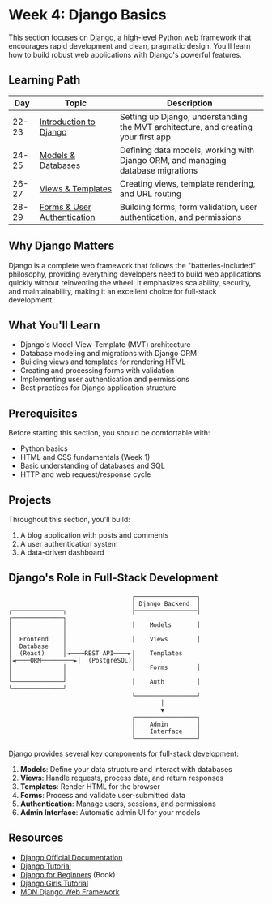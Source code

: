 # Week 4: Django Basics

This section focuses on Django, a high-level Python web framework that encourages rapid development and clean, pragmatic design. You'll learn how to build robust web applications with Django's powerful features.

## Learning Path

| Day | Topic | Description |
|-----|-------|-------------|
| 22-23 | [Introduction to Django](day-22-23-intro/README.md) | Setting up Django, understanding the MVT architecture, and creating your first app |
| 24-25 | [Models & Databases](day-24-25-models/README.md) | Defining data models, working with Django ORM, and managing database migrations |
| 26-27 | [Views & Templates](day-26-27-views-templates/README.md) | Creating views, template rendering, and URL routing |
| 28-29 | [Forms & User Authentication](day-28-29-forms-auth/README.md) | Building forms, form validation, user authentication, and permissions |

## Why Django Matters

Django is a complete web framework that follows the "batteries-included" philosophy, providing everything developers need to build web applications quickly without reinventing the wheel. It emphasizes scalability, security, and maintainability, making it an excellent choice for full-stack development.

## What You'll Learn

- Django's Model-View-Template (MVT) architecture
- Database modeling and migrations with Django ORM
- Building views and templates for rendering HTML
- Creating and processing forms with validation
- Implementing user authentication and permissions
- Best practices for Django application structure

## Prerequisites

Before starting this section, you should be comfortable with:

- Python basics
- HTML and CSS fundamentals (Week 1)
- Basic understanding of databases and SQL
- HTTP and web request/response cycle

## Projects

Throughout this section, you'll build:

1. A blog application with posts and comments
2. A user authentication system
3. A data-driven dashboard

## Django's Role in Full-Stack Development

```
                                  ┌─────────────────┐
                                  │ Django Backend  │
┌──────────────┐                  ├─────────────────┤                  ┌──────────────┐
│              │                  │    Models       │                  │              │
│  Frontend    │                  │    Views        │                  │  Database    │
│  (React)     │◄────REST API────►│    Templates    │◄────ORM─────────►│  (PostgreSQL)│
│              │                  │    Forms        │                  │              │
└──────────────┘                  │    Auth         │                  └──────────────┘
                                  └─────────────────┘
                                          │
                                          ▼
                                  ┌─────────────────┐
                                  │    Admin        │
                                  │    Interface    │
                                  └─────────────────┘
```

Django provides several key components for full-stack development:

1. **Models**: Define your data structure and interact with databases
2. **Views**: Handle requests, process data, and return responses
3. **Templates**: Render HTML for the browser
4. **Forms**: Process and validate user-submitted data
5. **Authentication**: Manage users, sessions, and permissions
6. **Admin Interface**: Automatic admin UI for your models

## Resources

- [Django Official Documentation](https://docs.djangoproject.com/)
- [Django Tutorial](https://docs.djangoproject.com/en/stable/intro/tutorial01/)
- [Django for Beginners](https://djangoforbeginners.com/) (Book)
- [Django Girls Tutorial](https://tutorial.djangogirls.org/)
- [MDN Django Web Framework](https://developer.mozilla.org/en-US/docs/Learn/Server-side/Django) 